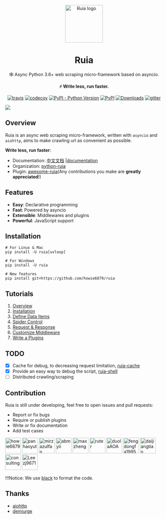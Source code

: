 <p align="center"><img src="https://raw.githubusercontent.com/howie6879/ruia/master/docs/images/logo.png" width='120px' height='120px' alt="Ruia logo" >
</p>
<h1 align="center">Ruia</h1>
<p align="center">🕸️ Async Python 3.6+ web scraping micro-framework based on asyncio.</p>
<p align="center"><strong>⚡ Write less, run faster.</strong></p>

<p align="center">
<a href="https://travis-ci.org/howie6879/ruia"><img src="https://travis-ci.org/howie6879/ruia.svg?branch=master" alt="travis"></a>
<a href="https://travis-ci.org/howie6879/ruia"><img src="https://codecov.io/gh/howie6879/ruia/branch/master/graph/badge.svg" alt="codecov"></a>
<a href="https://pypi.org/project/ruia"><img src="https://img.shields.io/pypi/pyversions/ruia.svg" alt="PyPI - Python Version"></a>
<a href="https://pypi.org/project/ruia/"><img src="https://img.shields.io/pypi/v/ruia.svg" alt="PyPI"></a>
<a href="https://pepy.tech/project/ruia"><img src="https://pepy.tech/badge/ruia/month" alt="Downloads"></a>
<a href="https://gitter.im/howie6879_ruia/community?utm_source=badge&utm_medium=badge&utm_campaign=pr-badge"><img src="https://badges.gitter.im/howie6879_ruia/community.svg" alt="gitter"></a>
</p>


![](https://raw.githubusercontent.com/howie6879/ruia/master/docs/images/ruia_demo.png)

## Overview

Ruia is an async web scraping micro-framework, written with `asyncio` and `aiohttp`, 
aims to make crawling url as convenient as possible.

**Write less, run faster**:

-   Documentation: [中文文档][doc_cn] |[documentation][doc_en]
-   Organization: [python-ruia][Organization]
-   Plugin: [awesome-ruia](https://github.com/python-ruia/awesome-ruia)(Any contributions you make are **greatly appreciated**!)

## Features

-   **Easy**: Declarative programming
-   **Fast**: Powered by asyncio
-   **Extensible**: Middlewares and plugins
-   **Powerful**: JavaScript support

## Installation

``` shell
# For Linux & Mac
pip install -U ruia[uvloop]

# For Windows
pip install -U ruia

# New features
pip install git+https://github.com/howie6879/ruia
```

## Tutorials

1.  [Overview](https://docs.python-ruia.org/en/tutorials/overview.html)
2.  [Installation](https://docs.python-ruia.org/en/tutorials/installation.html)
3.  [Define Data Items](https://docs.python-ruia.org/en/tutorials/item.html)
4.  [Spider Control](https://docs.python-ruia.org/en/tutorials/spider.html)
5.  [Request & Response](https://docs.python-ruia.org/en/tutorials/request.html)
6.  [Customize Middleware](https://docs.python-ruia.org/en/tutorials/middleware.html)
7.  [Write a Plugins](https://docs.python-ruia.org/en/tutorials/plugins.html)


## TODO

- [x] Cache for debug, to decreasing request limitation, [ruia-cache](https://github.com/python-ruia/ruia-cache)
- [x] Provide an easy way to debug the script, [ruia-shell](https://github.com/python-ruia/ruia-shell)
- [ ] Distributed crawling/scraping

## Contribution

Ruia is still under developing, feel free to open issues and pull requests:

-   Report or fix bugs
-   Require or publish plugins
-   Write or fix documentation
-   Add test cases

<!-- To get src for img: https://api.github.com/users/username -->
<a href="https://github.com/howie6879"><img src="https://avatars.githubusercontent.com/u/17047388?s=60&v=4" title="howie6879" width="50" height="50"></a>
<a href="https://github.com/panhaoyut"><img src="https://avatars.githubusercontent.com/u/23495987?s=60&v=4" title="panhaoyut" width="50" height="50"></a>
<a href="https://github.com/mirzazulfan"><img src="https://avatars.githubusercontent.com/u/36124339?s=64&v=4" title="mirzazulfan" width="50" height="50"></a>
<a href="https://github.com/abmyii"><img src="https://avatars.githubusercontent.com/u/52673001?s=60&v=4" title="abmyii" width="50" height="50"></a>
<a href="https://github.com/maxzheng"><img src="https://avatars.githubusercontent.com/u/9684260?s=60&v=4" title="maxzheng" width="50" height="50"></a>
<a href="https://github.com/ruter"><img src="https://avatars.githubusercontent.com/u/8568876?s=60&v=4" title="ruter" width="50" height="50"></a>
<a href="https://github.com/duolaAOA"><img src="https://avatars.githubusercontent.com/u/26339233?s=60&v=4" title="duolaAOA" width="50" height="50"></a>
<a href="https://github.com/fengdongfa1995"><img src="https://avatars.githubusercontent.com/u/20141092?s=60&v=4" title="fengdongfa1995" width="50" height="50"></a>
<a href="https://github.com/daijiangtian"><img src="https://avatars.githubusercontent.com/u/18069191?s=60&v=4" title="daijiangtian" width="50" height="50"></a>
<a href="https://github.com/scott-stoltzman-consulting"><img src="https://avatars.githubusercontent.com/u/66376167?s=60&v=4" title="consulting" width="50" height="50"></a>
<a href="https://github.com/Leezj9671"><img src="https://avatars.githubusercontent.com/u/11917826?s=60&v=4" title="Leezj9671" width="50" height="50"></a>

!!!Notice: We use [black](https://github.com/psf/black) to format the code.

## Thanks

-   [aiohttp](https://github.com/aio-libs/aiohttp/)
-   [demiurge](https://github.com/matiasb/demiurge)

[doc_cn]: https://www.howie6879.cn/ruia/
[doc_en]: https://docs.python-ruia.org/
[Awesome]: https://github.com/python-ruia/awesome-ruia
[Organization]: https://github.com/python-ruia
